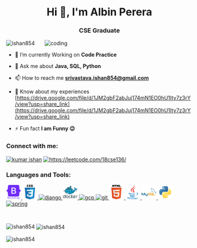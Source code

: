 <h1 align="center">Hi 👋, I'm Albin Perera </h1>
<h3 align="center">CSE Graduate</h3>
<img align="right" alt="coding" width="400"
src="https://user-images.githubusercontent.com/55389276/140866485-8fb1c876-9a8f-4d6a-98dc-08c4981eaf70.gif">
<p align="left"> <img
src="https://komarev.com/ghpvc/?username=ishan854&label=Profile%20views&color=0e75b6&style=flat"
alt="ishan854" /> </p>

- 🌱 I’m currently Working on **Code Practice**

- 💬 Ask me about **Java, SQL, Python**

- 📫 How to reach me **srivastava.ishan854@gmail.com**

- 📄 Know about my experiences
[https://drive.google.com/file/d/1JM2gbF2abJuj174mN1EO0hU1Ity7z3rY/view?usp=share_link](https://drive.google.com/file/d/1JM2gbF2abJuj174mN1EO0hU1Ity7z3rY/view?usp=share_link)

- ⚡ Fun fact **I am Funny 😉**

<h3 align="left">Connect with me:</h3>
<p align="left">
<a href="https://linkedin.com/in/kumar ishan" target="blank"><img
align="center" src="https://raw.githubusercontent.com/rahuldkjain/github-profile-readme-generator/master/src/images/icons/Social/linked-in-alt.svg"
alt="kumar ishan" height="30" width="40" /></a>
<a href="https://www.leetcode.com/https://leetcode.com/18cse136/"
target="blank"><img align="center"
src="https://raw.githubusercontent.com/rahuldkjain/github-profile-readme-generator/master/src/images/icons/Social/leet-code.svg"
alt="https://leetcode.com/18cse136/" height="30" width="40" /></a>
</p>

<h3 align="left">Languages and Tools:</h3>

<p align="left"> <a href="https://getbootstrap.com" target="_blank"
rel="noreferrer"> <img
src="https://raw.githubusercontent.com/devicons/devicon/master/icons/bootstrap/bootstrap-plain-wordmark.svg"
alt="bootstrap" width="40" height="40"/> </a> <a
href="https://www.w3schools.com/css/" target="_blank"
rel="noreferrer"> <img
src="https://raw.githubusercontent.com/devicons/devicon/master/icons/css3/css3-original-wordmark.svg"
alt="css3" width="40" height="40"/> </a> <a
href="https://www.djangoproject.com/" target="_blank"
rel="noreferrer"> <img
src="https://cdn.worldvectorlogo.com/logos/django.svg" alt="django"
width="40" height="40"/> </a> <a href="https://www.docker.com/"
target="_blank" rel="noreferrer"> <img
src="https://raw.githubusercontent.com/devicons/devicon/master/icons/docker/docker-original-wordmark.svg"
alt="docker" width="40" height="40"/> </a> <a
href="https://cloud.google.com" target="_blank" rel="noreferrer"> <img
src="https://www.vectorlogo.zone/logos/google_cloud/google_cloud-icon.svg"
alt="gcp" width="40" height="40"/> </a> <a href="https://git-scm.com/"
target="_blank" rel="noreferrer"> <img
src="https://www.vectorlogo.zone/logos/git-scm/git-scm-icon.svg"
alt="git" width="40" height="40"/> </a> <a
href="https://www.w3.org/html/" target="_blank" rel="noreferrer"> <img
src="https://raw.githubusercontent.com/devicons/devicon/master/icons/html5/html5-original-wordmark.svg"
alt="html5" width="40" height="40"/> </a> <a
href="https://www.java.com" target="_blank" rel="noreferrer"> <img
src="https://raw.githubusercontent.com/devicons/devicon/master/icons/java/java-original.svg"
alt="java" width="40" height="40"/> </a> <a
href="https://www.mysql.com/" target="_blank" rel="noreferrer"> <img
src="https://raw.githubusercontent.com/devicons/devicon/master/icons/mysql/mysql-original-wordmark.svg"
alt="mysql" width="40" height="40"/> </a> <a
href="https://www.python.org" target="_blank" rel="noreferrer"> <img
src="https://raw.githubusercontent.com/devicons/devicon/master/icons/python/python-original.svg"
alt="python" width="40" height="40"/> </a> <a
href="https://spring.io/" target="_blank" rel="noreferrer"> <img
src="https://www.vectorlogo.zone/logos/springio/springio-icon.svg"
alt="spring" width="40" height="40"/> </a> </p><br>

<p><img align="left"
src="https://github-readme-stats.vercel.app/api/top-langs?username=ishan854&show_icons=true&locale=en&layout=compact"
alt="ishan854" /></p>

<p>&nbsp;<img align="center"
src="https://github-readme-stats.vercel.app/api?username=ishan854&show_icons=true&locale=en"
alt="ishan854" /></p>

<p><img align="center"
src="https://github-readme-streak-stats.herokuapp.com/?user=ishan854&"
alt="ishan854" /></p>
